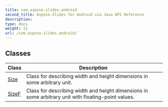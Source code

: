 ```yaml
---
title: com.aspose.slides.android
second_title: Aspose.Slides for Android via Java API Reference
description: 
type: docs
weight: 11
url: /com.aspose.slides.android/
---
```


## Classes

| Class | Description |
| --- | --- |
| [Size](../com.aspose.slides.android/size) | Class for describing width and height dimensions in some arbitrary unit. |
| [SizeF](../com.aspose.slides.android/sizef) | Class for describing width and height dimensions in some arbitrary unit with floating-point values. |
